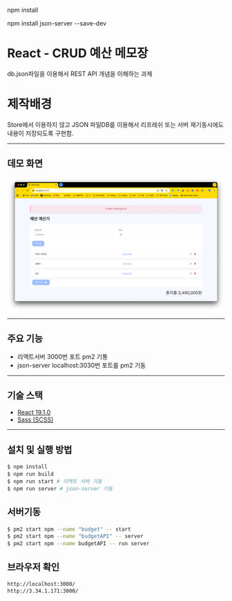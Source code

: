 
npm install


npm install json-server --save-dev

# React - CRUD 예산 메모장

db.json파일을 이용해서 REST API 개념을 이해하는 과제

# 제작배경
Store에서 이용하지 않고 JSON 파일DB를 이용해서 리프레쉬 또는 서버 재기동시에도 내용이 저장되도록 구현함.

---

## 데모 화면

![preview](./preview.png)

---

## 주요 기능

- 리액트서버 3000번 포트 pm2 기통
- json-server localhost:3030번 포트를 pm2 기동

---

## 기술 스택

- [React 19.1.0](https://react.dev/)
- [Sass (SCSS)](https://sass-lang.com/)

---

## 설치 및 실행 방법
```bash
$ npm install
$ npm run build
$ npm run start # 리액트 서버 기동
$ npm run server # json-server 기동
```
## 서버기동
```bash
$ pm2 start npm --name "budget" -- start
$ pm2 start npm --name "budgetAPI" -- server
$ pm2 start npm --name budgetAPI -- run server
```

## 브라우저 확인
```
http://localhost:3000/
http://3.34.1.171:3000/
```
